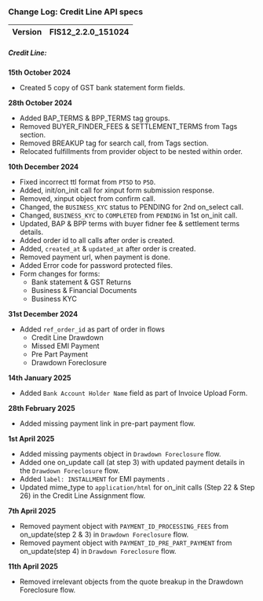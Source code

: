 ### Change Log: Credit Line API specs

| Version                         | FIS12_2.2.0_151024 |
| :------------------------------ | :----------------- |

##### Credit Line:

 ****15th October 2024****
 
- Created 5 copy of GST bank statement form fields.

 ****28th October 2024****
 - Added BAP_TERMS & BPP_TERMS tag groups.
 - Removed BUYER_FINDER_FEES & SETTLEMENT_TERMS from Tags section.
 - Removed BREAKUP tag for search call, from Tags section.
 - Relocated fulfillments from provider object to be nested within order.


 ****10th December 2024****
 - Fixed incorrect ttl format from `PT5D` to `P5D`.
 - Added, init/on_init call for xinput form submission response.
 - Removed, xinput object from confirm call.
 - Changed, the `BUSINESS_KYC` status to PENDING for 2nd on_select call.
 - Changed, `BUSINESS_KYC` to `COMPLETED` from  `PENDING` in 1st on_init call.
 - Updated, BAP & BPP terms with buyer fidner fee & settlement terms details.
 - Added order id to all calls after order is created.
 - Added, `created_at` & `updated_at` after order is created.
 - Removed payment url, when payment is done.
 - Added Error code for password protected files.
 - Form changes for forms: 
    - Bank statement & GST Returns
    - Business & Financial Documents
    - Business KYC

****31st December 2024****
   - Added `ref_order_id` as part of order in flows 
      - Credit Line Drawdown
      - Missed EMI Payment
      - Pre Part Payment
      - Drawdown Foreclosure 

****14th January 2025****
   - Added `Bank Account Holder Name` field as part of Invoice Upload Form.

****28th February 2025****  
   - Added missing payment link in pre-part payment flow.

****1st April 2025****   
   - Added missing payments object in `Drawdown Foreclosure` flow.
   - Added one on_update call (at step 3)  with updated payment details in the `Drawdown Foreclosure` flow.
   - Added `label: INSTALLMENT` for EMI payments .
   - Updated mime_type to `application/html` for on_init calls (Step 22 & Step 26) in the Credit Line Assignment flow.

****7th April 2025**** 
- Removed payment object with `PAYMENT_ID_PROCESSING_FEES` from on_update(step 2 & 3) in `Drawdown Foreclosure` flow. 
- Removed payment object with `PAYMENT_ID_PRE_PART_PAYMENT` from on_update(step 4) in `Drawdown Foreclosure` flow.

****11th April 2025**** 
- Removed irrelevant objects from the quote breakup in the Drawdown Foreclosure flow.


